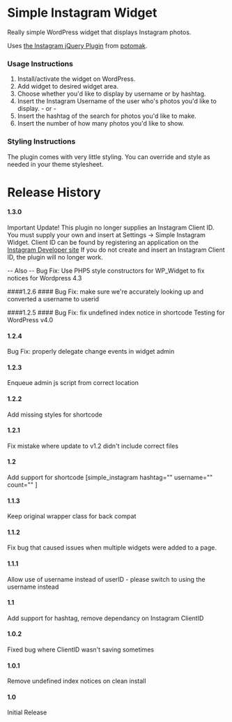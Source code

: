Simple Instagram Widget
=======================

Really simple WordPress widget that displays Instagram photos. 

Uses [the Instagram jQuery Plugin](https://github.com/potomak/jquery-instagram) from [potomak](https://github.com/potomak/).

### Usage Instructions ###
1. Install/activate the widget on WordPress.
2. Add widget to desired widget area.
3. Choose whether you'd like to display by username or by hashtag.
4. Insert the Instagram Username of the user who's photos you'd like to display.  - or - 
5. Insert the hashtag of the search for photos you'd like to make.
6. Insert the number of how many photos you'd like to show. 


### Styling Instructions ###
The plugin comes with very little styling. You can override and style as needed in your theme stylesheet. 


# Release History #

#### 1.3.0 ####
Important Update!
This plugin no longer supplies an Instagram Client ID. You must supply your own and insert at Settings -> Simple Instagram Widget.
Client ID can be found by registering an application on the [Instagram Developer site](https://instagram.com/developer)
If you do not create and insert an Instagram Client ID, the plugin will no longer work. 

-- Also --
Bug Fix: Use PHP5 style constructors for WP_Widget to fix notices for Wordpress 4.3

####1.2.6 ####
Bug Fix: make sure we're accurately looking up and converted a username to userid

####1.2.5 ####
Bug Fix: fix undefined index notice in shortcode
Testing for WordPress v4.0

#### 1.2.4 ####
Bug Fix: properly delegate change events in widget admin

#### 1.2.3 ####
Enqueue admin js script from correct location

#### 1.2.2 ####
Add missing styles for shortcode

#### 1.2.1 ####
Fix mistake where update to v1.2 didn't include correct files

#### 1.2 ####
Add support for shortcode [simple_instagram hashtag="" username="" count="" ]

#### 1.1.3 ####
Keep original wrapper class for back compat

#### 1.1.2 ####
Fix bug that caused issues when multiple widgets were added to a page.

#### 1.1.1 ####
Allow use of username instead of userID - please switch to using the username instead

#### 1.1 ####
Add support for hashtag, remove dependancy on Instagram ClientID

#### 1.0.2 ####
Fixed bug where ClientID wasn't saving sometimes

#### 1.0.1 ####
Remove undefined index notices on clean install

#### 1.0 ####
Initial Release
